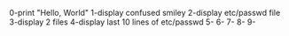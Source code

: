 0-print "Hello, World"
1-display confused smiley
2-display etc/passwd file
3-display 2 files
4-display last 10 lines of etc/passwd
5-
6-
7-
8-
9-

